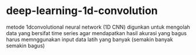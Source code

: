 # deep-learning-1d-convolution
metode 1dconvolutional neural network (1D CNN) digunkan untuk mengolah data yang bersifat time series
agar mendapatkan hasil akurasi yang bagus harus memnggunakan input data latih yang banyak (semakin banyak semakin bagus)

